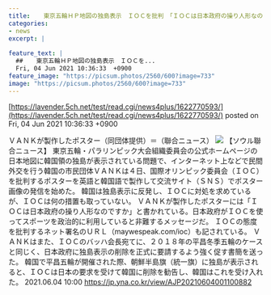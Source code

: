 ```yaml
---
title:  　東京五輪ＨＰ地図の独島表示　ＩＯＣを批判　「ＩＯＣは日本政府の操り人形なのですか」　 
categories:
- news
excerpt: |
  
feature_text: |
  ##  　東京五輪ＨＰ地図の独島表示　ＩＯＣを...
  Fri, 04 Jun 2021 10:36:33  +0900
feature_image: "https://picsum.photos/2560/600?image=733"
image: "https://picsum.photos/2560/600?image=733"
---
```


[https://lavender.5ch.net/test/read.cgi/news4plus/1622770593/](https://lavender.5ch.net/test/read.cgi/news4plus/1622770593/)
posted on Fri, 04 Jun 2021 10:36:33  +0900

<!--more-->

ＶＡＮＫが製作したポスター（同団体提供）＝（聯合ニュース） ![](https://img2.yna.co.kr/etc/inner/JP/2021/06/04/AJP20210604001100882_01_i_P4.jpg) 【ソウル聯合ニュース】 東京五輪・パラリンピック大会組織委員会の公式ホームページの日本地図に韓国領の独島が表示されている問題で、インターネット上などで民間外交を行う韓国の市民団体ＶＡＮＫは４日、国際オリンピック委員会（ＩＯＣ）を批判するポスターを英語と韓国語で製作して交流サイト（ＳＮＳ）でポスター画像の発信を始めた。 韓国は独島表示に反発し、ＩＯＣに対処を求めているが、ＩＯＣは何の措置も取っていない。 ＶＡＮＫが製作したポスターには「ＩＯＣは日本政府の操り人形なのですか」と書かれている。日本政府がＩＯＣを使ってスポーツを政治的に利用していると非難するメッセージだ。 ＩＯＣの態度を批判するネット署名のＵＲＬ（maywespeak.com/ioc）も記されている。 ＶＡＮＫはまた、ＩＯＣのバッハ会長宛てに、２０１８年の平昌冬季五輪のケースと同じく、日本政府に独島表示の削除を正式に要請するよう強く促す書簡を送った。 韓国で平昌五輪が開催された際、朝鮮半島旗（統一旗）に独島が表示されると、ＩＯＣは日本の要求を受けて韓国に削除を勧告し、韓国はこれを受け入れた。 2021.06.04 10:00 https://jp.yna.co.kr/view/AJP20210604001100882
